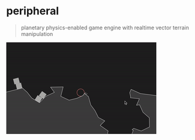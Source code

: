 # peripheral

> planetary physics-enabled game engine with realtime vector terrain manipulation

![screencast](screencast.gif)

